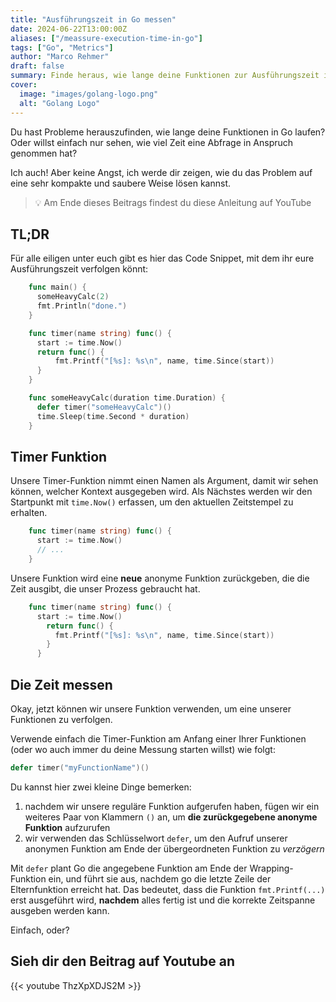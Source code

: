 ```yaml
---
title: "Ausführungszeit in Go messen"
date: 2024-06-22T13:00:00Z
aliases: ["/meassure-execution-time-in-go"]
tags: ["Go", "Metrics"]
author: "Marco Rehmer"
draft: false
summary: Finde heraus, wie lange deine Funktionen zur Ausführungszeit in Go laufen
cover:
  image: "images/golang-logo.png"
  alt: "Golang Logo"
---
```


Du hast Probleme herauszufinden, wie lange deine Funktionen in Go laufen? Oder willst einfach nur sehen, wie viel Zeit eine Abfrage in Anspruch genommen hat?

Ich auch! Aber keine Angst, ich werde dir zeigen, wie du das Problem auf eine sehr kompakte und saubere Weise lösen kannst.

> 💡 Am Ende dieses Beitrags findest du diese Anleitung auf YouTube

## TL;DR

Für alle eiligen unter euch gibt es hier das Code Snippet, mit dem ihr eure Ausführungszeit verfolgen könnt:

```go
    func main() {
      someHeavyCalc(2)
      fmt.Println("done.")
    }

    func timer(name string) func() {
      start := time.Now()
      return func() {
          fmt.Printf("[%s]: %s\n", name, time.Since(start))
      }
    }

    func someHeavyCalc(duration time.Duration) {
      defer timer("someHeavyCalc")()
      time.Sleep(time.Second * duration)
    }
```

## Timer Funktion

Unsere Timer-Funktion nimmt einen Namen als Argument, damit wir sehen können, welcher Kontext ausgegeben wird. Als Nächstes werden wir den Startpunkt mit `time.Now()` erfassen, um den aktuellen Zeitstempel zu erhalten.

```go
    func timer(name string) func() {
      start := time.Now()
      // ...
    }
```

Unsere Funktion wird eine **neue** anonyme Funktion zurückgeben, die die Zeit ausgibt, die unser Prozess gebraucht hat.

```go
    func timer(name string) func() {
      start := time.Now()
        return func() {
          fmt.Printf("[%s]: %s\n", name, time.Since(start))
        }
      }
```

## Die Zeit messen

Okay, jetzt können wir unsere Funktion verwenden, um eine unserer Funktionen zu verfolgen.

Verwende einfach die Timer-Funktion am Anfang einer Ihrer Funktionen (oder wo auch immer du deine Messung starten willst) wie folgt:

```go
defer timer("myFunctionName")()
```

Du kannst hier zwei kleine Dinge bemerken:

1. nachdem wir unsere reguläre Funktion aufgerufen haben, fügen wir ein weiteres Paar von Klammern `()` an, um **die zurückgegebene anonyme Funktion** aufzurufen
2. wir verwenden das Schlüsselwort `defer`, um den Aufruf unserer anonymen Funktion am Ende der übergeordneten Funktion zu _verzögern_

Mit `defer` plant Go die angegebene Funktion am Ende der Wrapping-Funktion ein, und führt sie aus, nachdem go die letzte Zeile der Elternfunktion erreicht hat. Das bedeutet, dass die Funktion `fmt.Printf(...)` erst ausgeführt wird, **nachdem** alles fertig ist und die korrekte Zeitspanne ausgeben werden kann.

Einfach, oder?

## Sieh dir den Beitrag auf Youtube an

{{< youtube ThzXpXDJS2M >}}
